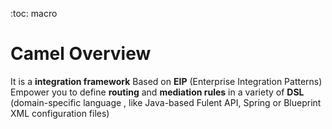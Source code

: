 :toc: macro

# Camel Overview

It is a **integration framework** Based on **EIP** (Enterprise Integration Patterns)
Empower you to define **routing** and **mediation rules** in a variety of **DSL** (domain-specific language
, like Java-based Fulent API, Spring or Blueprint XML configuration files)

